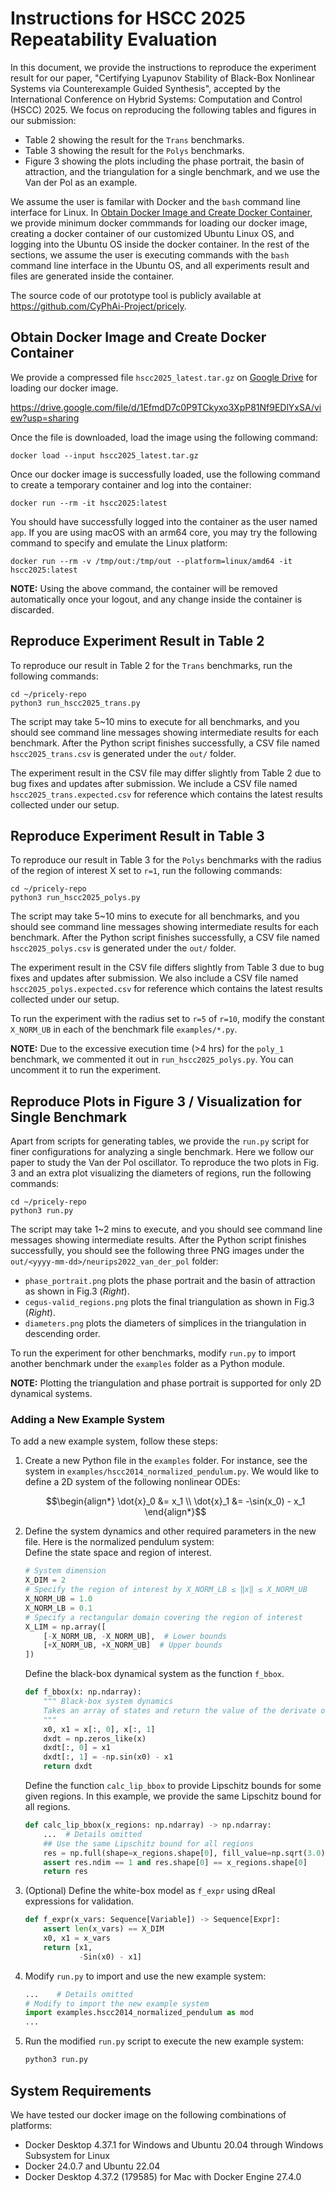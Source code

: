 # Instructions for HSCC 2025 Repeatability Evaluation

In this document, we provide the instructions to reproduce the experiment result for our paper,
"Certifying Lyapunov Stability of Black-Box Nonlinear Systems via Counterexample Guided Synthesis",
accepted by the International Conference on Hybrid Systems: Computation and Control (HSCC) 2025.
We focus on reproducing the following tables and figures in our submission:

+ Table 2 showing the result for the `Trans` benchmarks.
+ Table 3 showing the result for the `Polys` benchmarks.
+ Figure 3 showing the plots including the phase portrait, the basin of attraction, and the triangulation for a single benchmark, and we use the Van der Pol as an example.

We assume the user is familar with Docker and the `bash` command line interface for Linux. 
In [Obtain Docker Image and Create Docker Container](#obtain-docker-image-and-create-docker-container), we provide minimum docker commmands for loading our docker image, creating a docker container of our customized Ubuntu Linux OS, and logging into the Ubuntu OS inside the docker container.
In the rest of the sections, we assume the user is executing commands with the `bash` command line interface in the Ubuntu OS, and all experiments result and files are generated inside the container.

The source code of our prototype tool is publicly available at https://github.com/CyPhAi-Project/pricely.


## Obtain Docker Image and Create Docker Container

We provide a compressed file `hscc2025_latest.tar.gz` on [Google Drive] for loading our docker image.

[Google Drive]: https://drive.google.com/file/d/1EfmdD7c0P9TCkyxo3XpP81Nf9EDlYxSA/view?usp=sharing

<https://drive.google.com/file/d/1EfmdD7c0P9TCkyxo3XpP81Nf9EDlYxSA/view?usp=sharing>

Once the file is downloaded, load the image using the following command:
```shell
docker load --input hscc2025_latest.tar.gz
```

Once our docker image is successfully loaded,
use the following command to create a temporary container and log into the container:
```shell
docker run --rm -it hscc2025:latest
```
You should have successfully logged into the container as the user named `app`.
If you are using macOS with an arm64 core, you may try the following command to specify and emulate the Linux platform:
```shell
docker run --rm -v /tmp/out:/tmp/out --platform=linux/amd64 -it hscc2025:latest
```

**NOTE:** Using the above command, the container will be removed automatically once your logout, and any change inside the container is discarded.


## Reproduce Experiment Result in Table 2

To reproduce our result in Table 2 for the `Trans` benchmarks,
run the following commands:
```shell
cd ~/pricely-repo
python3 run_hscc2025_trans.py
```
The script may take 5~10 mins to execute for all benchmarks,
and you should see command line messages showing intermediate results for each benchmark.
After the Python script finishes successfully,
a CSV file named `hscc2025_trans.csv` is generated under the `out/` folder.

The experiment result in the CSV file may differ slightly from Table 2 due to bug fixes and updates after submission.
We include a CSV file named `hscc2025_trans.expected.csv` for reference which contains the latest results collected under our setup.


## Reproduce Experiment Result in Table 3

To reproduce our result in Table 3 for the `Polys` benchmarks with the radius of the region of interest X set to `r=1`,
run the following commands:
```shell
cd ~/pricely-repo
python3 run_hscc2025_polys.py
```
The script may take 5~10 mins to execute for all benchmarks,
and you should see command line messages showing intermediate results for each benchmark.
After the Python script finishes successfully,
a CSV file named `hscc2025_polys.csv` is generated under the `out/` folder.

The experiment result in the CSV file differs slightly from Table 3 due to bug fixes and updates after submission.
We also include a CSV file named `hscc2025_polys.expected.csv` for reference which contains the latest results collected under our setup.

To run the experiment with the radius set to `r=5` of `r=10`,
modify the constant `X_NORM_UB` in each of the benchmark file `examples/*.py`.

**NOTE:** Due to the excessive execution time (>4 hrs) for the `poly_1` benchmark,
we commented it out in `run_hscc2025_polys.py`.
You can uncomment it to run the experiment.


## Reproduce Plots in Figure 3 / Visualization for Single Benchmark

Apart from scripts for generating tables, we provide the `run.py` script for finer configurations for analyzing a single benchmark.
Here we follow our paper to study the Van der Pol oscillator.
To reproduce the two plots in Fig. 3 and an extra plot visualizing the diameters of regions,
run the following commands:
```shell
cd ~/pricely-repo
python3 run.py
```
The script may take 1~2 mins to execute,
and you should see command line messages showing intermediate results.
After the Python script finishes successfully,
you should see the following three PNG images under the `out/<yyyy-mm-dd>/neurips2022_van_der_pol` folder:

+ `phase_portrait.png` plots the phase portrait and the basin of attraction as shown in Fig.3 (*Right*).
+ `cegus-valid_regions.png` plots the final triangulation as shown in Fig.3 (*Right*).
+ `diameters.png` plots the diameters of simplices in the triangulation in descending order.

To run the experiment for other benchmarks,
modify `run.py` to import another benchmark under the `examples` folder as a Python module.

**NOTE:** Plotting the triangulation and phase portrait is supported for only 2D dynamical systems.


### Adding a New Example System

To add a new example system, follow these steps:

1. Create a new Python file in the `examples` folder.
   For instance, see the system in `examples/hscc2014_normalized_pendulum.py`.
   We would like to define a 2D system of the following nonlinear ODEs:
   ```math
   \begin{align*} 
   \dot{x}_0 &= x_1 \\
   \dot{x}_1 &= -\sin(x_0) - x_1
   \end{align*}
   ```

2. Define the system dynamics and other required parameters in the new file. Here is the normalized pendulum system:  
    Define the state space and region of interest.
    ```python
    # System dimension
    X_DIM = 2
    # Specify the region of interest by X_NORM_LB ≤ ‖x‖ ≤ X_NORM_UB
    X_NORM_UB = 1.0
    X_NORM_LB = 0.1
    # Specify a rectangular domain covering the region of interest
    X_LIM = np.array([
        [-X_NORM_UB, -X_NORM_UB],  # Lower bounds
        [+X_NORM_UB, +X_NORM_UB]  # Upper bounds
    ])
    ```
    Define the black-box dynamical system as the function `f_bbox`.
    ```python
    def f_bbox(x: np.ndarray):
        """ Black-box system dynamics
        Takes an array of states and return the value of the derivate of states
        """
        x0, x1 = x[:, 0], x[:, 1]
        dxdt = np.zeros_like(x)
        dxdt[:, 0] = x1
        dxdt[:, 1] = -np.sin(x0) - x1
        return dxdt
    ```
    Define the function `calc_lip_bbox` to provide Lipschitz bounds for some given regions. In this example, we provide the same Lipschitz bound for all regions.
    ```python
    def calc_lip_bbox(x_regions: np.ndarray) -> np.ndarray:
        ...  # Details omitted
        ## Use the same Lipschitz bound for all regions
        res = np.full(shape=x_regions.shape[0], fill_value=np.sqrt(3.0))
        assert res.ndim == 1 and res.shape[0] == x_regions.shape[0]
        return res
    ```
3. (Optional) Define the white-box model as `f_expr` using dReal expressions for validation.
    ```python
    def f_expr(x_vars: Sequence[Variable]) -> Sequence[Expr]:
        assert len(x_vars) == X_DIM
        x0, x1 = x_vars
        return [x1,
                -Sin(x0) - x1]
    ```

4. Modify `run.py` to import and use the new example system:

    ```python
    ...    # Details omitted
    # Modify to import the new example system
    import examples.hscc2014_normalized_pendulum as mod
    ...
    ```

5. Run the modified `run.py` script to execute the new example system:
    ```sh
    python3 run.py
    ```


## System Requirements

We have tested our docker image on the following combinations of platforms:

+ Docker Desktop 4.37.1 for Windows and Ubuntu 20.04 through Windows Subsystem for Linux
+ Docker 24.0.7 and Ubuntu 22.04
+ Docker Desktop 4.37.2 (179585) for Mac with Docker Engine 27.4.0
